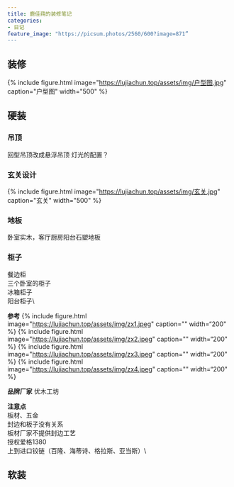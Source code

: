 ```yaml
---
title: 鹿佳莼的装修笔记
categories:
- 日记
feature_image: "https://picsum.photos/2560/600?image=871”
---
```


## 装修

{% include figure.html image="https://lujiachun.top/assets/img/户型图.jpg" caption="户型图" width="500" %}

## 硬装
### 吊顶

回型吊顶改成悬浮吊顶
灯光的配置？

### 玄关设计

{% include figure.html image="https://lujiachun.top/assets/img/玄关.jpg" caption="玄关" width="500" %}

### 地板
卧室实木，客厅厨房阳台石塑地板

### 柜子
餐边柜\
三个卧室的柜子\
冰箱柜子\
阳台柜子\

**参考**
{% include figure.html image="https://lujiachun.top/assets/img/zx1.jpeg" caption="" width=“200" %}
{% include figure.html image="https://lujiachun.top/assets/img/zx2.jpeg" caption="" width=“200" %}
{% include figure.html image="https://lujiachun.top/assets/img/zx3.jpeg" caption="" width=“200" %}
{% include figure.html image="https://lujiachun.top/assets/img/zx4.jpeg" caption="" width=“200" %}


**品牌厂家**
优木工坊

**注意点**\
板材、五金\
封边和板子没有关系\
板材厂家不提供封边工艺\
授权爱格1380\
上到进口铰链（百隆、海蒂诗、格拉斯、亚当斯）\


## 软装